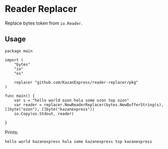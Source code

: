 # Reader Replacer

Replace bytes token from `io.Reader`.

## Usage

```golang
package main

import (
	"bytes"
	"io"
	"os"

	replacer "github.com/KazanExpress/reader-replacer/pkg"
)

func main() {
	var s = "hello world ozon hola some ozon top ozon"
	var reader = replacer.NewReaderReplacer(bytes.NewBufferString(s), []byte("ozon"), []byte("kazanexpress"))
	io.Copy(os.Stdout, reader)

}

```

Prints:

`hello world kazanexpress hola some kazanexpress top kazanexpress`